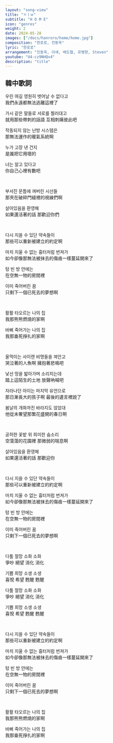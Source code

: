 ```yaml
---
layout: "song-view"
title: "ㅈㅣㅂ"
subtitle: "H O M E"
icon: "genres"
weight: 2
date: 2024-05-28
images: ["/docs/hanroro/home/home.jpg"]
composition: "한로로, 진동욱"
lyric: "한로로"
arrangement: "진동욱, 이새, 배도협, 유병현, Steven"
youtube: "U4-cz9NHQv4"
description: "title"
---
```


## 韓中歌詞

우린 여길 영원히 벗어날 수 없다고  
我們永遠都無法逃離這裡了  

가시 같은 말들로 서로를 찔러대고  
就用那些帶刺的話語 互相刺痛彼此吧  

작동되지 않는 난방 시스템은  
那無法運作的暖氣系統啊  

누가 고장 낸 건지  
是誰把它用壞的  

너는 알고 있다고  
你自己心裡有數吧  

<br>

부서진 문틈에 껴버린 시선들  
那夾在破碎門縫裡的視線們啊  

살아있음을 환영해  
如果還活著的話 那歡迎你們  

<br>

다시 지을 수 있단 약속들이  
那些可以重新被建立的約定啊  

마치 지울 수 없는 흉터처럼 번져가  
如今卻像那無法被抹去的傷痕一樣蔓延開來了  

텅 빈 방 안에는  
在空無一物的房間裡  

이미 죽어버린 꿈  
只剩下一個已死去的夢想啊  

<br>

활활 타오르는 나의 집  
我那熊熊燃燒的家啊  

바삐 죽어가는 나의 집  
我那垂死掙扎的家啊  

<br>

울먹이는 사이렌 비명들을 껴안고  
哭泣著的人魚啊 擁抱著悲鳴吧  

낯선 땅을 밟아가며 소리치는데  
踏上這陌生的土地 放聲吶喊吧  

자라나던 아이는 마지막 유언으로  
那日漸長大的孩子啊 最後的遺言裡說了  

봄날의 개화까진 바라지도 않았대  
他從未奢望那繁花盛開的春日啊  

<br>

공허한 꽃밭 위 희미한 숨소리  
空蕩蕩的花園裡 那微弱的喘息啊  

살아있음을 환영해  
如果還活著的話 那歡迎你  

<br>

다시 지을 수 있단 약속들이  
那些可以重新被建立的約定啊  

마치 지울 수 없는 흉터처럼 번져가  
如今卻像那無法被抹去的傷痕一樣蔓延開來了  

텅 빈 방 안에는  
在空無一物的房間裡  

이미 죽어버린 꿈  
只剩下一個已死去的夢想啊  

<br>

다툼 절망 소화 소화  
爭吵 絕望 消化 消化  

기쁨 희망 소생 소생  
喜悅 希望 甦醒 甦醒  

다툼 절망 소화 소화  
爭吵 絕望 消化 消化  

기쁨 희망 소생 소생  
喜悅 希望 甦醒 甦醒  

<br>

다시 지을 수 있단 약속들이  
那些可以重新被建立的約定啊  

마치 지울 수 없는 흉터처럼 번져가  
如今卻像那無法被抹去的傷痕一樣蔓延開來了  

텅 빈 방 안에는  
在空無一物的房間裡  

이미 죽어버린 꿈  
只剩下一個已死去的夢想啊  

<br>

활활 타오르는 나의 집  
我那熊熊燃燒的家啊  

바삐 죽어가는 나의 집  
我那垂死掙扎的家啊  
